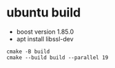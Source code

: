 # ubuntu build
- boost version 1.85.0
- apt install libssl-dev

```
cmake -B build
cmake --build build --parallel 19
```

